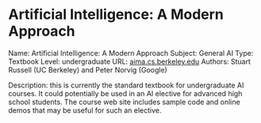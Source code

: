 # Artificial Intelligence: A Modern Approach
Name: Artificial Intelligence: A Modern Approach
Subject: General AI
Type: Textbook
Level: undergraduate
URL: [aima.cs.berkeley.edu](http://aima.cs.berkeley.edu/)
Authors: Stuart Russell (UC Berkeley) and Peter Norvig (Google)

Description: this is currently the standard textbook for undergraduate AI courses. It could potentially be used in an AI elective for advanced high school students. The course web site includes sample code and online demos that may be useful for such an elective.

